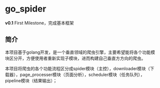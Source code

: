 go_spider
=========

**v0.1** First Milestone，完成基本框架

## 简介


本项目基于golang开发，是一个垂直领域的爬虫引擎，主要希望能将各个功能模块区分开，方便使用者重新实现子模块，进而构建自己垂直方方向的爬虫。

本项目将爬虫的各个功能流程区分成spider模块（主控），downloader模块（下载器），page_processer模块（页面分析），scheduler模块（任务队列），pipeline模块（结果输出）；





